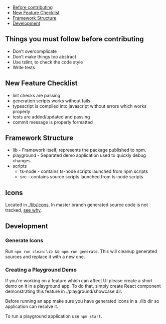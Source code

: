 - [Before contributing](#things-you-must-follow-before-contributing)
- [New Feature Checklist](#new-feature-checklist)
- [Framework Structure](#framework-structure)
- [Development](#development)

## Things you must follow before contributing

- Don’t overcomplicate
- Don’t make things too abstract
- Use tslint, to check the code style
- Write tests

## New Feature Checklist

- lint checks are passing
- generation scripts works without fails
- typescript is compiled into javascript without errors which works properly
- tests are added/updated and passing
- commit message is properly formatted

## Framework Structure

- lib - Framework itself, represents the package published to npm.
- playground - Separated demo application used to quickly debug changes.
- scripts
    - ts-node - contains ts-node scripts launched from npm scripts
    - src - contains source scripts launched from ts-node scripts
      
## Icons 

Located in [./lib/icons](./lib/icons). In master branch generated source code is not tracked, [see why](./README.md#where-is-icons-source-code).

## Development

### Generate Icons

Run `npm run clean:lib && npm run generate`. This will cleanup generated sources and replace it with a new one.

### Creating a Playground Demo

If you're working on a feature which can affect UI please create a short demo on it in a playground app. To do that, simply create React component demonstrating this feature in ./playground/showcase dir.

Before running an app make sure you have generated icons in a ./lib dir so application can resolve it.

To run a playground application use `npm start`.


